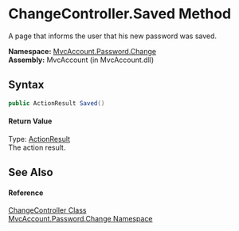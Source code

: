 ChangeController.Saved Method
=============================
A page that informs the user that his new password was saved.

**Namespace:** [MvcAccount.Password.Change][1]  
**Assembly:** MvcAccount (in MvcAccount.dll)

Syntax
------

```csharp
public ActionResult Saved()
```

#### Return Value
Type: [ActionResult][2]  
The action result.

See Also
--------

#### Reference
[ChangeController Class][3]  
[MvcAccount.Password.Change Namespace][1]  

[1]: ../README.md
[2]: http://msdn.microsoft.com/en-us/library/dd493064
[3]: README.md